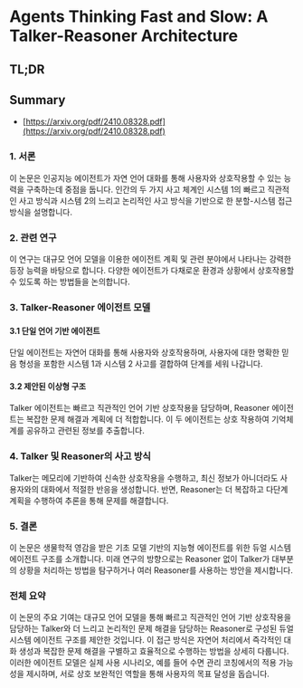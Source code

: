# Agents Thinking Fast and Slow: A Talker-Reasoner Architecture
## TL;DR
## Summary
- [https://arxiv.org/pdf/2410.08328.pdf](https://arxiv.org/pdf/2410.08328.pdf)

### 1. 서론

이 논문은 인공지능 에이전트가 자연 언어 대화를 통해 사용자와 상호작용할 수 있는 능력을 구축하는데 중점을 둡니다. 인간의 두 가지 사고 체계인 시스템 1의 빠르고 직관적인 사고 방식과 시스템 2의 느리고 논리적인 사고 방식을 기반으로 한 분할-시스템 접근 방식을 설명합니다.

### 2. 관련 연구

이 연구는 대규모 언어 모델을 이용한 에이전트 계획 및 관련 분야에서 나타나는 강력한 등장 능력을 바탕으로 합니다. 다양한 에이전트가 다채로운 환경과 상황에서 상호작용할 수 있도록 하는 방법들을 논의합니다.

### 3. Talker-Reasoner 에이전트 모델

#### 3.1 단일 언어 기반 에이전트

단일 에이전트는 자연어 대화를 통해 사용자와 상호작용하며, 사용자에 대한 명확한 믿음 형성을 포함한 시스템 1과 시스템 2 사고를 결합하여 단계를 세워 나갑니다.

#### 3.2 제안된 이상형 구조

Talker 에이전트는 빠르고 직관적인 언어 기반 상호작용을 담당하며, Reasoner 에이전트는 복잡한 문제 해결과 계획에 더 적합합니다. 이 두 에이전트는 상호 작용하여 기억체계를 공유하고 관련된 정보를 추출합니다.

### 4. Talker 및 Reasoner의 사고 방식

Talker는 메모리에 기반하여 신속한 상호작용을 수행하고, 최신 정보가 아니더라도 사용자와의 대화에서 적절한 반응을 생성합니다. 반면, Reasoner는 더 복잡하고 다단계 계획을 수행하여 추론을 통해 문제를 해결합니다.

### 5. 결론

이 논문은 생물학적 영감을 받은 기초 모델 기반의 지능형 에이전트를 위한 듀얼 시스템 에이전트 구조를 소개합니다. 미래 연구의 방향으로는 Reasoner 없이 Talker가 대부분의 상황을 처리하는 방법을 탐구하거나 여러 Reasoner를 사용하는 방안을 제시합니다.

### 전체 요약

이 논문의 주요 기여는 대규모 언어 모델을 통해 빠르고 직관적인 언어 기반 상호작용을 담당하는 Talker와 더 느리고 논리적인 문제 해결을 담당하는 Reasoner로 구성된 듀얼 시스템 에이전트 구조를 제안한 것입니다. 이 접근 방식은 자연어 처리에서 즉각적인 대화 생성과 복잡한 문제 해결을 구별하고 효율적으로 수행하는 방법을 상세히 다룹니다. 이러한 에이전트 모델은 실제 사용 시나리오, 예를 들어 수면 관리 코칭에서의 적용 가능성을 제시하며, 서로 상호 보완적인 역할을 통해 사용자의 목표 달성을 돕습니다.